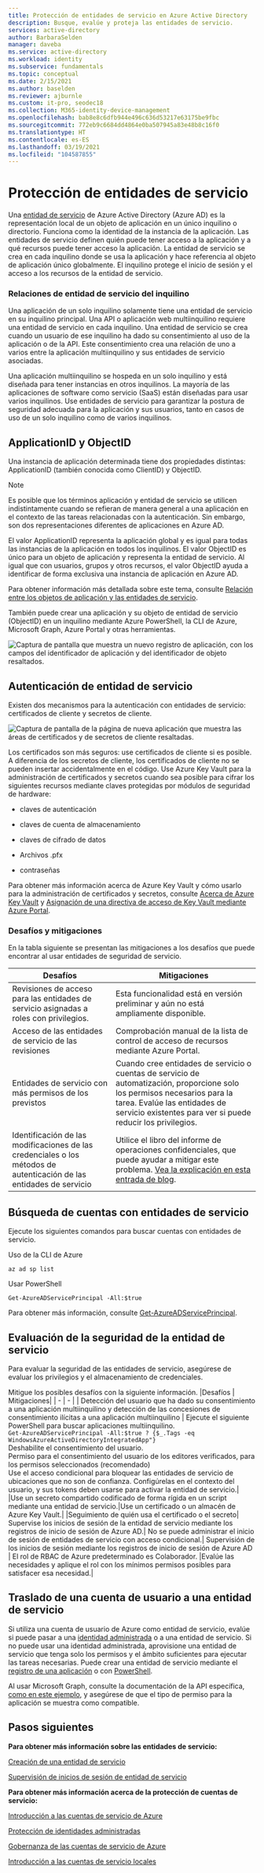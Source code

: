 ```yaml
---
title: Protección de entidades de servicio en Azure Active Directory
description: Busque, evalúe y proteja las entidades de servicio.
services: active-directory
author: BarbaraSelden
manager: daveba
ms.service: active-directory
ms.workload: identity
ms.subservice: fundamentals
ms.topic: conceptual
ms.date: 2/15/2021
ms.author: baselden
ms.reviewer: ajburnle
ms.custom: it-pro, seodec18
ms.collection: M365-identity-device-management
ms.openlocfilehash: bab8e8c6dfb944e496c636d53217e63175be9fbc
ms.sourcegitcommit: 772eb9c6684dd4864e0ba507945a83e48b8c16f0
ms.translationtype: HT
ms.contentlocale: es-ES
ms.lasthandoff: 03/19/2021
ms.locfileid: "104587855"
---
```

# <a name="securing-service-principals"></a>Protección de entidades de servicio

Una [entidad de servicio](../develop/app-objects-and-service-principals.md) de Azure Active Directory (Azure AD) es la representación local de un objeto de aplicación en un único inquilino o directorio.  Funciona como la identidad de la instancia de la aplicación. Las entidades de servicio definen quién puede tener acceso a la aplicación y a qué recursos puede tener acceso la aplicación. La entidad de servicio se crea en cada inquilino donde se usa la aplicación y hace referencia al objeto de aplicación único globalmente. El inquilino protege el inicio de sesión y el acceso a los recursos de la entidad de servicio.  

### <a name="tenant-service-principal-relationships"></a>Relaciones de entidad de servicio del inquilino
Una aplicación de un solo inquilino solamente tiene una entidad de servicio en su inquilino principal. Una API o aplicación web multiinquilino requiere una entidad de servicio en cada inquilino. Una entidad de servicio se crea cuando un usuario de ese inquilino ha dado su consentimiento al uso de la aplicación o de la API. Este consentimiento crea una relación de uno a varios entre la aplicación multiinquilino y sus entidades de servicio asociadas.

Una aplicación multiinquilino se hospeda en un solo inquilino y está diseñada para tener instancias en otros inquilinos. La mayoría de las aplicaciones de software como servicio (SaaS) están diseñadas para usar varios inquilinos. Use entidades de servicio para garantizar la postura de seguridad adecuada para la aplicación y sus usuarios, tanto en casos de uso de un solo inquilino como de varios inquilinos.

## <a name="applicationid-and-objectid"></a>ApplicationID y ObjectID

Una instancia de aplicación determinada tiene dos propiedades distintas: ApplicationID (también conocida como ClientID) y ObjectID.

> [!NOTE] 
> Es posible que los términos aplicación y entidad de servicio se utilicen indistintamente cuando se refieran de manera general a una aplicación en el contexto de las tareas relacionadas con la autenticación. Sin embargo, son dos representaciones diferentes de aplicaciones en Azure AD.
 

El valor ApplicationID representa la aplicación global y es igual para todas las instancias de la aplicación en todos los inquilinos. El valor ObjectID es único para un objeto de aplicación y representa la entidad de servicio. Al igual que con usuarios, grupos y otros recursos, el valor ObjectID ayuda a identificar de forma exclusiva una instancia de aplicación en Azure AD.

Para obtener información más detallada sobre este tema, consulte [Relación entre los objetos de aplicación y las entidades de servicio](../develop/app-objects-and-service-principals.md).

También puede crear una aplicación y su objeto de entidad de servicio (ObjectID) en un inquilino mediante Azure PowerShell, la CLI de Azure, Microsoft Graph, Azure Portal y otras herramientas. 

![Captura de pantalla que muestra un nuevo registro de aplicación, con los campos del identificador de aplicación y del identificador de objeto resaltados.](./media/securing-service-accounts/secure-principal-image-1.png)

## <a name="service-principal-authentication"></a>Autenticación de entidad de servicio

Existen dos mecanismos para la autenticación con entidades de servicio: certificados de cliente y secretos de cliente. 

![ Captura de pantalla de la página de nueva aplicación que muestra las áreas de certificados y de secretos de cliente resaltadas.](./media/securing-service-accounts/secure-principal-certificates.png)

Los certificados son más seguros: use certificados de cliente si es posible. A diferencia de los secretos de cliente, los certificados de cliente no se pueden insertar accidentalmente en el código. Use Azure Key Vault para la administración de certificados y secretos cuando sea posible para cifrar los siguientes recursos mediante claves protegidas por módulos de seguridad de hardware:

* claves de autenticación

* claves de cuenta de almacenamiento

* claves de cifrado de datos

* Archivos .pfx

* contraseñas 

Para obtener más información acerca de Azure Key Vault y cómo usarlo para la administración de certificados y secretos, consulte [Acerca de Azure Key Vault](../../key-vault/general/overview.md) y [Asignación de una directiva de acceso de Key Vault mediante Azure Portal](../../key-vault/general/assign-access-policy-portal.md). 

 ### <a name="challenges-and-mitigations"></a>Desafíos y mitigaciones
En la tabla siguiente se presentan las mitigaciones a los desafíos que puede encontrar al usar entidades de seguridad de servicio.


| Desafíos| Mitigaciones |
| - | - |
| Revisiones de acceso para las entidades de servicio asignadas a roles con privilegios.| Esta funcionalidad está en versión preliminar y aún no está ampliamente disponible. |
| Acceso de las entidades de servicio de las revisiones| Comprobación manual de la lista de control de acceso de recursos mediante Azure Portal. |
| Entidades de servicio con más permisos de los previstos| Cuando cree entidades de servicio o cuentas de servicio de automatización, proporcione solo los permisos necesarios para la tarea. Evalúe las entidades de servicio existentes para ver si puede reducir los privilegios. |
|Identificación de las modificaciones de las credenciales o los métodos de autenticación de las entidades de servicio |Utilice el libro del informe de operaciones confidenciales, que puede ayudar a mitigar este problema. [Vea la explicación en esta entrada de blog](https://techcommunity.microsoft.com/t5/azure-active-directory-identity/azure-ad-workbook-to-help-you-assess-solorigate-risk/ba-p/2010718).|

## <a name="find-accounts-using-service-principals"></a>Búsqueda de cuentas con entidades de servicio
Ejecute los siguientes comandos para buscar cuentas con entidades de servicio.

Uso de la CLI de Azure


`az ad sp list`

Usar PowerShell

`Get-AzureADServicePrincipal -All:$true` 


Para obtener más información, consulte [Get-AzureADServicePrincipal](/powershell/module/azuread/get-azureadserviceprincipal).

## <a name="assess-service-principal-security"></a>Evaluación de la seguridad de la entidad de servicio

Para evaluar la seguridad de las entidades de servicio, asegúrese de evaluar los privilegios y el almacenamiento de credenciales.

Mitigue los posibles desafíos con la siguiente información.
|Desafíos | Mitigaciones|
| - | - |
| Detección del usuario que ha dado su consentimiento a una aplicación multiinquilino y detección de las concesiones de consentimiento ilícitas a una aplicación multiinquilino | Ejecute el siguiente PowerShell para buscar aplicaciones multiinquilino.<br>`Get-AzureADServicePrincipal -All:$true ? {$_.Tags -eq WindowsAzureActiveDirectoryIntegratedApp"}`<br>Deshabilite el consentimiento del usuario. <br>Permiso para el consentimiento del usuario de los editores verificados, para los permisos seleccionados (recomendado) <br> Use el acceso condicional para bloquear las entidades de servicio de ubicaciones que no son de confianza. Configúrelas en el contexto del usuario, y sus tokens deben usarse para activar la entidad de servicio.|
|Use un secreto compartido codificado de forma rígida en un script mediante una entidad de servicio.|Use un certificado o un almacén de Azure Key Vault.|
|Seguimiento de quién usa el certificado o el secreto| Supervise los inicios de sesión de la entidad de servicio mediante los registros de inicio de sesión de Azure AD.|
No se puede administrar el inicio de sesión de entidades de servicio con acceso condicional.| Supervisión de los inicios de sesión mediante los registros de inicio de sesión de Azure AD
| El rol de RBAC de Azure predeterminado es Colaborador. |Evalúe las necesidades y aplique el rol con los mínimos permisos posibles para satisfacer esa necesidad.|

## <a name="move-from-a-user-account-to-a-service-principal"></a>Traslado de una cuenta de usuario a una entidad de servicio  
Si utiliza una cuenta de usuario de Azure como entidad de servicio, evalúe si puede pasar a una [identidad administrada](../../app-service/overview-managed-identity.md?tabs=dotnet) o a una entidad de servicio. Si no puede usar una identidad administrada, aprovisione una entidad de servicio que tenga solo los permisos y el ámbito suficientes para ejecutar las tareas necesarias. Puede crear una entidad de servicio mediante el [registro de una aplicación](../develop/howto-create-service-principal-portal.md) o con [PowerShell](../develop/howto-authenticate-service-principal-powershell.md).

Al usar Microsoft Graph, consulte la documentación de la API específica, [como en este ejemplo](/powershell/azure/create-azure-service-principal-azureps), y asegúrese de que el tipo de permiso para la aplicación se muestra como compatible.

## <a name="next-steps"></a>Pasos siguientes

**Para obtener más información sobre las entidades de servicio:**

[Creación de una entidad de servicio](../develop/howto-create-service-principal-portal.md)

 [Supervisión de inicios de sesión de entidad de servicio](../reports-monitoring/concept-sign-ins.md#sign-ins-report)

**Para obtener más información acerca de la protección de cuentas de servicio:**

[Introducción a las cuentas de servicio de Azure](service-accounts-introduction-azure.md)

[Protección de identidades administradas](service-accounts-managed-identities.md)

[Gobernanza de las cuentas de servicio de Azure](service-accounts-governing-azure.md)

[Introducción a las cuentas de servicio locales](service-accounts-on-premises.md)